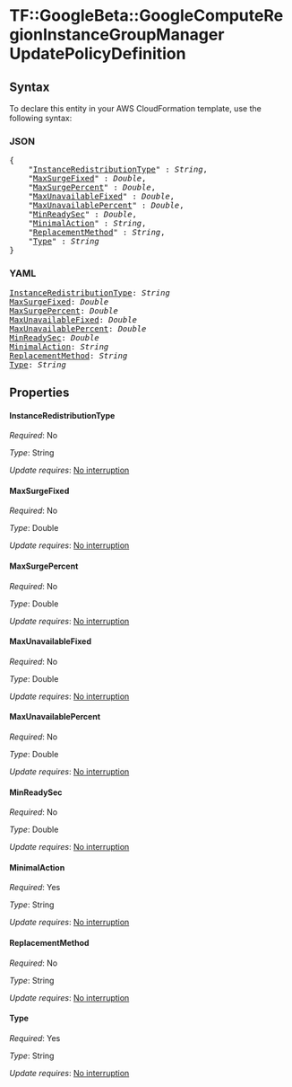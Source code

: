 # TF::GoogleBeta::GoogleComputeRegionInstanceGroupManager UpdatePolicyDefinition

## Syntax

To declare this entity in your AWS CloudFormation template, use the following syntax:

### JSON

<pre>
{
    "<a href="#instanceredistributiontype" title="InstanceRedistributionType">InstanceRedistributionType</a>" : <i>String</i>,
    "<a href="#maxsurgefixed" title="MaxSurgeFixed">MaxSurgeFixed</a>" : <i>Double</i>,
    "<a href="#maxsurgepercent" title="MaxSurgePercent">MaxSurgePercent</a>" : <i>Double</i>,
    "<a href="#maxunavailablefixed" title="MaxUnavailableFixed">MaxUnavailableFixed</a>" : <i>Double</i>,
    "<a href="#maxunavailablepercent" title="MaxUnavailablePercent">MaxUnavailablePercent</a>" : <i>Double</i>,
    "<a href="#minreadysec" title="MinReadySec">MinReadySec</a>" : <i>Double</i>,
    "<a href="#minimalaction" title="MinimalAction">MinimalAction</a>" : <i>String</i>,
    "<a href="#replacementmethod" title="ReplacementMethod">ReplacementMethod</a>" : <i>String</i>,
    "<a href="#type" title="Type">Type</a>" : <i>String</i>
}
</pre>

### YAML

<pre>
<a href="#instanceredistributiontype" title="InstanceRedistributionType">InstanceRedistributionType</a>: <i>String</i>
<a href="#maxsurgefixed" title="MaxSurgeFixed">MaxSurgeFixed</a>: <i>Double</i>
<a href="#maxsurgepercent" title="MaxSurgePercent">MaxSurgePercent</a>: <i>Double</i>
<a href="#maxunavailablefixed" title="MaxUnavailableFixed">MaxUnavailableFixed</a>: <i>Double</i>
<a href="#maxunavailablepercent" title="MaxUnavailablePercent">MaxUnavailablePercent</a>: <i>Double</i>
<a href="#minreadysec" title="MinReadySec">MinReadySec</a>: <i>Double</i>
<a href="#minimalaction" title="MinimalAction">MinimalAction</a>: <i>String</i>
<a href="#replacementmethod" title="ReplacementMethod">ReplacementMethod</a>: <i>String</i>
<a href="#type" title="Type">Type</a>: <i>String</i>
</pre>

## Properties

#### InstanceRedistributionType

_Required_: No

_Type_: String

_Update requires_: [No interruption](https://docs.aws.amazon.com/AWSCloudFormation/latest/UserGuide/using-cfn-updating-stacks-update-behaviors.html#update-no-interrupt)

#### MaxSurgeFixed

_Required_: No

_Type_: Double

_Update requires_: [No interruption](https://docs.aws.amazon.com/AWSCloudFormation/latest/UserGuide/using-cfn-updating-stacks-update-behaviors.html#update-no-interrupt)

#### MaxSurgePercent

_Required_: No

_Type_: Double

_Update requires_: [No interruption](https://docs.aws.amazon.com/AWSCloudFormation/latest/UserGuide/using-cfn-updating-stacks-update-behaviors.html#update-no-interrupt)

#### MaxUnavailableFixed

_Required_: No

_Type_: Double

_Update requires_: [No interruption](https://docs.aws.amazon.com/AWSCloudFormation/latest/UserGuide/using-cfn-updating-stacks-update-behaviors.html#update-no-interrupt)

#### MaxUnavailablePercent

_Required_: No

_Type_: Double

_Update requires_: [No interruption](https://docs.aws.amazon.com/AWSCloudFormation/latest/UserGuide/using-cfn-updating-stacks-update-behaviors.html#update-no-interrupt)

#### MinReadySec

_Required_: No

_Type_: Double

_Update requires_: [No interruption](https://docs.aws.amazon.com/AWSCloudFormation/latest/UserGuide/using-cfn-updating-stacks-update-behaviors.html#update-no-interrupt)

#### MinimalAction

_Required_: Yes

_Type_: String

_Update requires_: [No interruption](https://docs.aws.amazon.com/AWSCloudFormation/latest/UserGuide/using-cfn-updating-stacks-update-behaviors.html#update-no-interrupt)

#### ReplacementMethod

_Required_: No

_Type_: String

_Update requires_: [No interruption](https://docs.aws.amazon.com/AWSCloudFormation/latest/UserGuide/using-cfn-updating-stacks-update-behaviors.html#update-no-interrupt)

#### Type

_Required_: Yes

_Type_: String

_Update requires_: [No interruption](https://docs.aws.amazon.com/AWSCloudFormation/latest/UserGuide/using-cfn-updating-stacks-update-behaviors.html#update-no-interrupt)

